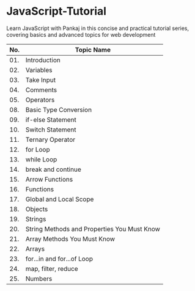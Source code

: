 # JavaScript-Tutorial
Learn JavaScript with Pankaj in this concise and practical tutorial series, covering basics and advanced topics for web development


| No.  | Topic Name                               |
|------|-----------------------------------------|
| 01.  | Introduction                            |
| 02.  | Variables                                |
| 03.  | Take Input                              |
| 04.  | Comments                                |
| 05.  | Operators                               |
| 08.  | Basic Type Conversion                    |
| 09.  | if-else Statement                        |
| 10.  | Switch Statement                         |
| 11.  | Ternary Operator                         |
| 12.  | for Loop                                |
| 13.  | while Loop                              |
| 14.  | break and continue                      |
| 15.  | Arrow Functions                         |
| 16.  | Functions                               |
| 17.  | Global and Local Scope                   |
| 18.  | Objects                                |
| 19.  | Strings                                |
| 20.  | String Methods and Properties You Must Know |
| 21.  | Array Methods You Must Know             |
| 22.  | Arrays                                 |
| 23.  | for...in and for...of Loop             |
| 24.  | map, filter, reduce                    |
| 25.  | Numbers                               |
